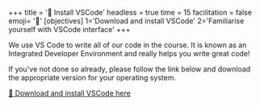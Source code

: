+++
title = '🧰 Install VSCode'
headless = true
time = 15
facilitation = false
emoji= '🧩'
[objectives]
    1='Download and install VSCode'
    2='Familiarise yourself with VSCode interface'
+++

We use VS Code to write all of our code in the course. It is known as an Integrated Developer Environment and really helps you write great code!

If you've not done so already,
please follow the link below and download the appropriate version for your operating system.

[🔗 Download and install VSCode here](https://code.visualstudio.com/)
